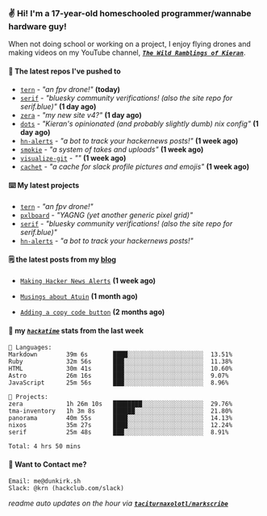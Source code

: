 ### ✌️ Hi! I'm a 17-year-old homeschooled programmer/wannabe hardware guy!

When not doing school or working on a project, I enjoy flying drones and making videos on my YouTube channel, [**_`The Wild Ramblings of Kieran`_**](https://youtube.com/@kieran.rambles).

#### 👷 The latest repos I've pushed to

- [`tern`](https://github.com/taciturnaxolotl/tern) - _"an fpv drone!"_ **(today)**
- [`serif`](https://github.com/taciturnaxolotl/serif) - _"bluesky community verifications! (also the site repo for serif.blue)"_ **(1 day ago)**
- [`zera`](https://github.com/taciturnaxolotl/zera) - _"my new site v4?"_ **(1 day ago)**
- [`dots`](https://github.com/taciturnaxolotl/dots) - _"Kieran's opinionated (and probably slightly dumb) nix config"_ **(1 day ago)**
- [`hn-alerts`](https://github.com/taciturnaxolotl/hn-alerts) - _"a bot to track your hackernews posts!"_ **(1 week ago)**
- [`smokie`](https://github.com/taciturnaxolotl/smokie) - _"a system of takes and uploads"_ **(1 week ago)**
- [`visualize-git`](https://github.com/maxwofford/visualize-git) - _""_ **(1 week ago)**
- [`cachet`](https://github.com/taciturnaxolotl/cachet) - _"a cache for slack profile pictures and emojis"_ **(1 week ago)**

#### ⌨️ My latest projects

- [`tern`](https://github.com/taciturnaxolotl/tern) - _"an fpv drone!"_
- [`pxlboard`](https://github.com/taciturnaxolotl/pxlboard) - _"YAGNG (yet another generic pixel grid)"_
- [`serif`](https://github.com/taciturnaxolotl/serif) - _"bluesky community verifications! (also the site repo for serif.blue)"_
- [`hn-alerts`](https://github.com/taciturnaxolotl/hn-alerts) - _"a bot to track your hackernews posts!"_

#### 🗒️ the latest posts from my [blog](https://dunkirk.sh)

- [`Making Hacker News Alerts`](https://dunkirk.sh/blog/hn-alerts/) **(1 week ago)**

- [`Musings about Atuin`](https://dunkirk.sh/blog/atuin/) **(1 month ago)**

- [`Adding a copy code button`](https://dunkirk.sh/blog/adding-a-copy-button/) **(2 months ago)**



#### 📡 my [_`hackatime`_](https://waka.hackclub.com) stats from the last week

```text
💾 Languages:
Markdown        39m 6s       ████░░░░░░░░░░░░░░░░░░░░░  13.51%
Ruby            32m 56s      ███░░░░░░░░░░░░░░░░░░░░░░  11.38%
HTML            30m 41s      ███░░░░░░░░░░░░░░░░░░░░░░  10.60%
Astro           26m 16s      ███░░░░░░░░░░░░░░░░░░░░░░  9.07%
JavaScript      25m 56s      ███░░░░░░░░░░░░░░░░░░░░░░  8.96%

💼 Projects:
zera            1h 26m 10s   ████████░░░░░░░░░░░░░░░░░  29.76%
tma-inventory   1h 3m 8s     ██████░░░░░░░░░░░░░░░░░░░  21.80%
panorama        40m 55s      ████░░░░░░░░░░░░░░░░░░░░░  14.13%
nixos           35m 27s      ████░░░░░░░░░░░░░░░░░░░░░  12.24%
serif           25m 48s      ███░░░░░░░░░░░░░░░░░░░░░░  8.91%

Total: 4 hrs 50 mins
```

#### 📮 Want to Contact me?

```text
Email: me@dunkirk.sh
Slack: @krn (hackclub.com/slack)
```

_readme auto updates on the hour via [**`taciturnaxolotl/markscribe`**](https://github.com/taciturnaxolotl/markscribe)_
